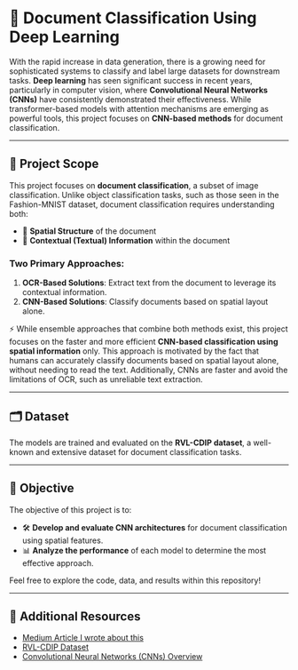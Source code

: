 # 📄 Document Classification Using Deep Learning

With the rapid increase in data generation, there is a growing need for sophisticated systems to classify and label large datasets for downstream tasks. **Deep learning** has seen significant success in recent years, particularly in computer vision, where **Convolutional Neural Networks (CNNs)** have consistently demonstrated their effectiveness. While transformer-based models with attention mechanisms are emerging as powerful tools, this project focuses on **CNN-based methods** for document classification.

---

## 🎯 Project Scope
This project focuses on **document classification**, a subset of image classification. Unlike object classification tasks, such as those seen in the Fashion-MNIST dataset, document classification requires understanding both:

- 📐 **Spatial Structure** of the document
- 📝 **Contextual (Textual) Information** within the document

### Two Primary Approaches:
1. **OCR-Based Solutions**: Extract text from the document to leverage its contextual information.
2. **CNN-Based Solutions**: Classify documents based on spatial layout alone.

⚡ While ensemble approaches that combine both methods exist, this project focuses on the faster and more efficient **CNN-based classification using spatial information** only. This approach is motivated by the fact that humans can accurately classify documents based on spatial layout alone, without needing to read the text. Additionally, CNNs are faster and avoid the limitations of OCR, such as unreliable text extraction.

---

## 🗂️ Dataset
The models are trained and evaluated on the **RVL-CDIP dataset**, a well-known and extensive dataset for document classification tasks.

---

## 🚀 Objective
The objective of this project is to:

- 🛠️ **Develop and evaluate CNN architectures** for document classification using spatial features.
- 📊 **Analyze the performance** of each model to determine the most effective approach.

Feel free to explore the code, data, and results within this repository!

---

## 🔗 Additional Resources
- [Medium Article I wrote about this](https://medium.com/@atulbhagat.ba/classifying-documents-using-neural-networks-f4a86fd9b94c)
- [RVL-CDIP Dataset](https://www.cs.cmu.edu/~aharley/rvl-cdip/)
- [Convolutional Neural Networks (CNNs) Overview](https://towardsdatascience.com/a-comprehensive-introduction-to-different-types-of-cnns-6fa2ed2d891a)

